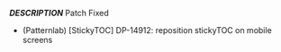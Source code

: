 ___DESCRIPTION___
Patch
Fixed
- (Patternlab) [StickyTOC] DP-14912: reposition stickyTOC on mobile screens
